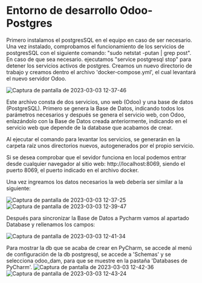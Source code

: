 # Entorno de desarrollo Odoo-Postgres
Primero instalamos el postgresSQL en el equipo en caso de ser necesario. Una vez instalado, comprobamos el funcionamiento de los servicios de postgresSQL con el siguiente comando: "sudo netstat -putan | grep post".
En caso de que sea necesario. ejecutamos "service postgresql stop" para detener los servicios activos de postgres.
Creamos un nuevo directorio de trabajo y creamos dentro el archivo 'docker-compose.yml', el cual levantará el nuevo servidor Odoo.

![Captura de pantalla de 2023-03-03 12-37-46](https://user-images.githubusercontent.com/56074194/222717006-a47fb567-9a85-49f9-b09d-b20bc950ae6d.png)



Este archivo consta de dos servicios, uno web (Odoo) y una base de datos (PostgreSQL). Primero se genera la Base de Datos, indicando todos los parámetros necesarios y después se genera el servicio web, con Odoo, enlazándolo con la Base de Datos creada anteriormente, indicando en el servicio web que depende de la database que acabamos de crear.

Al ejecutar el comando para levantar los servicios, se generarán en la carpeta raíz unos directorios nuevos, autogenerados por el propio servicio.

Si se desea comprobar que el sevidor funciona en local podemos entrar desde cualquier navegador al sitio web: http://localhost:8069, siendo el puerto 8069, el puerto indicado en el archivo docker.

Una vez ingreamos los datos necesarios la web debería ser similar a la siguiente:

![Captura de pantalla de 2023-03-03 12-37-25](https://user-images.githubusercontent.com/56074194/222717021-4e48e5db-464f-46ae-ad8a-6119f5263cc7.png)
![Captura de pantalla de 2023-03-03 12-39-47](https://user-images.githubusercontent.com/56074194/222717037-9666f8b6-588a-42b6-8edf-dbd5e5e1a135.png)




Después para sincronizar la Base de Datos a Pycharm vamos al apartado Database y rellenamos los campos:

![Captura de pantalla de 2023-03-03 12-41-34](https://user-images.githubusercontent.com/56074194/222717094-b1ea43df-242c-44b1-aa24-bc07b552fced.png)



Para mostrar la db que se acaba de crear en PyCharm, se accede al menú de configuración de la db postgresql, se accede a 'Schemas' y se selecciona odoo_dam, para que se muestre en la pastaña 'Databases de PyCharm'.
![Captura de pantalla de 2023-03-03 12-42-36](https://user-images.githubusercontent.com/56074194/222717106-55ea799e-84c8-49d9-a420-94167c103da6.png)
![Captura de pantalla de 2023-03-03 12-43-24](https://user-images.githubusercontent.com/56074194/222717118-730f8d17-c9b6-46d9-aad4-0960d097948f.png)
